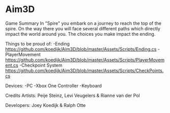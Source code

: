 # Aim3D

Game Summary
In "Spire" you embark on a journey to reach the top of the spire. On the way there you will face several different paths which directly impact the world around you. The choices you make impact the ending.

Things to be proud of:
-Ending https://github.com/koedijk/Aim3D/blob/master/Assets/Scripts/Ending.cs
-PlayerMovement https://github.com/koedijk/Aim3D/blob/master/Assets/Scripts/PlayerMovement.cs
-Checkpoint System https://github.com/koedijk/Aim3D/blob/master/Assets/Scripts/CheckPoints.cs

Devices:
-PC
-Xbox One Controller
-Keyboard

Credits
Artists:
Peije Steinz, Levi Veugelers & Rianne van der Pol

Developers:
Joey Koedijk & Ralph Otte
